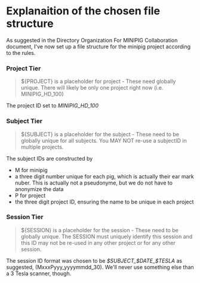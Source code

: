 # Explanaition of the chosen file structure

As suggested in the Directory Organization For MINIPIG Collaboration
document, I've now set up a file structure for the minipig project
according to the rules.

### Project Tier

> ${PROJECT} is a placeholder for project - These need globally
> unique. There will likely be only one project right now (i.e.
> MINIPIG_HD_100)

The project ID set to *MINIPIG_HD_100*

### Subject Tier

> ${SUBJECT} is a placeholder for the subject - These need to be
> globally unique for all subjects. You MAY NOT re-use a subjectID in
> multiple projects.

The subject IDs are constructed by
- M for minipig
- a three digit number unique for each pig, which is actually their ear
mark nuber. This is actually not a pseudonyme, but we do not have to
anonymize the data
- P for project
- the three digit project ID, ensuring the name to be unique in each
  project
  

### Session Tier

> ${SESSION} is a placeholder for the session - These need to be
> globally unique. The SESSION must uniquely identify this session and
> this ID may not be re-used in any other project or for any other
> session.

The session ID format was chosen to be *$SUBJECT_$DATE_$TESLA* as
suggested, (MxxxPyyy_yyyymmdd_30). We'll never use something else than
a 3 Tesla scanner, though.
